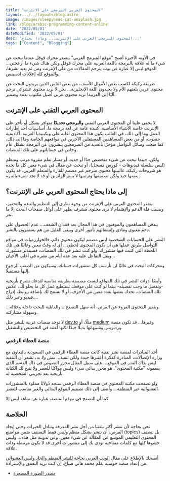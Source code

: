 ```yaml
---
title: "المحتوى العربي البرمجي على الانترنت"
layout: ../../layouts/blog.astro
image: /images/sleepyhead-cat-unsplash.jpg
link: /blog/arabic-programming-content-online
date: '2022/05/01'
dateModified: '2022/05/01'
desc: 'المحتوى البرمجي العربي على الإنترنت... وماذا يحتاج...'
tags: ["Content", "Blogging"]
---
```


في الآونة الأخيرة أصبح "موقع المبرمج العربي" يتصدر محرك قوقل عندما تبحث عن شيء ما له علاقة بالبرمجة باللغة العربية على محرك قوقل ولكن هناك شيء ما أزعجني... الموقع ليس إلا عبارة عن بوت يترجم المقالات من على الإنترنت ومن ثم يعيد نشرها، والموقع كله إعلانات ادسينس.


طريقة ركيكة لكسب بعض الأموال للأسف، من بعض الناس الذين يريدون البحث عن محتوى عربي بلغتهم الأم ولا يجيدون اللغة الإنجليزية... نحن لا نريد محتوى عشوائي ترجم آليًا إلى العربية! نريد محتوى عربي أصيل مكتوب بذمة وضمير.


## المحتوى العربي التقني على الإنترنت

لا يخفى علينا أن المحتوى العربي التقني **والبرمجي تحديدًا** متوافر بشكل أو بأخر على الإنترنت خاصة الأشياء الأساسية،  كنبذة عامة عن لغة برمجة ما، أساسيات أحد إطارات العمل وما إلى ذلك، في الغالب يكون هذا المحتوى أغلبه على ويكيبيديا العربية، أكاديمية حسوب، أو من بعض المساهمين المستقلين الآخرين في مواقعهم الخاصة وما إلى ذلك، كما ضجت وسائل التواصل مؤخرًا بالعديد من المبرمجين ينشرون عن البرمجة بشكل عام وخاص في حساباتهم على تلك المنصات.

ولكن، حينما تبحث عن شيء متخصص جدًا أو جديد، أو مسار تعلم مقروء مرتب ومنظم (ليس سلسلة فيديوهات - كورس مسجل)، أو تبحث عن مقال في شيء معين كل ما تجده هو شروحات ركيكة، غالبيتها محتوى مترجم غير مصمم للقارء والمتعلم العربي، قد يكون بعضها جيد ولكن تصميمها وترتيبها لا يسر الزائرين أو قد لا تجد شيء بالمرة.


## إلى ماذا يحتاج المحتوى العربي على الإنترنت؟ 

يفتقر المحتوى العربي على الإنترنت من وجهة نظري إلى التنظيم والدعم والتحفيز، وبسبب قلة الدعم والإهتمام لا نرى محتوى مُشرف يظهر على أوائل صفحات البحث إلا ما ندر.

يندفن المساهمون والموهبون في هذا المجال بعد فقدان الشعف... عدم الحصول على دعم معنوي ومادي وإنشغالهم بأمور أخرى ويبقى القليل من هم يستمرون بالنشر.

النشر على الحسابات الشخصية ليس مصمم ليكون محتوى دائم، فالخوارزميات في مواقع التواصل طريق عملها هي أن يكون المحتوى لحظي... أي له وقتٌ معين وغالبًا هي تلك اللحظة التي كتبت فيها منشورك، ولو كنت تنشر في تلك المنصات، فسيندثر منشورك ويقل التفاعل عليه بعد عدة أيام من نشره في أغلب الأحيان...

ومحركات البحث في غالبًا لن تأرشف كل منشورات حسابك، وسيكون من الصعب الرجوع إليها مستقبلًا.

وأيضًا أدوات النشر في تلك المواقع ليست مصممة بطريقة مناسبة  لتدعك تشرح بأريحية -وتفصل ما وجب تفصيله- بينما لو كنت على موقعك تستطيع عمل كل ما يحلو لك، عكس تلك المنصات، تحدك بعضها بعدد معين من الأحرف، أو لا تسمح لك بإضافة روابط، إدراج فيديو وغير ذلك....

ويتميز المحتوى القروء عن المرئي، أنه سهل التصفح... والقابلية للبحث داخله وخلاله... وسهولة مشاركته.

لا توجد منصات عربية للنشر مثل [dev.to](https://dev.to/) مثلًا، أو [medium](https://medium.com/) وغيرها...
قد تكون منصة وردبريس وشبيهاتها بديلًا جيدًا لكنها أعقد في التخصيص والتشغيل.

### منصة العطاء الرقمي

أحد المبادرات لمنصة نشر تقنية كانت منصة العطاء الرقمي في السعودية بالتعاون مع وزارة الإتصالات،  المبادرة كفكرة أعتبرها جيدة ولكن تنفيذ... _مش ولا بد_، تشعر أن التنفيذ ليس بذاك القدر في الموقع... على سبيل المثال محرر النصوص في ذاك القسم الذي يسمونه "مكتبة المحتوى"، هو محرر بدائي سيء وليس مواكبًا للعصر ولا يتيح لك الكتابة بأريحية بعد تجربتي الشخصية له.

ولو تصفحت مكتبة المحتوى في منصة العطاء الرقمي ستجد دُولابًا مملوء بالمنشورات العشوائية غير المنظمة... وأضف إلى ذلك تصميم الموقع البدائي والغير مناسب للعصر.

كما أن التصفح في موقع المنصة، عبارة عن متاهة ليس إلا.

## الخلاصة

نحن بحاجة لأن ننشر أكثر بلغتنا من أجل نشر المعرفة وتبادل الخبرات وحتى إيجاد الفرص، أن ننشر بشكل منظم وليس فقط التصينف ضمن مواضيع (topics) بل ننصنف المحتوى التعليمي الموسع عن المقالة عن شيء معين،  وعن تدوينة مثل هذه... وليس حشوها كلها مع كلمات مفتاحية تؤدي بك إلى منشورات أخرى قد لا تكون مرتبطة وذات علاقة.

 أنصحك بالإطلاع على مقال [الويب العربي بحاجة للنشر المنظم والجاد وليس العشوائي](https://hausaba.com/tips-for-better-arabic-content/) من إعداد منصة حوسبة بقلم محمد هاني صباغ، إن كنت تريد التعمق والإستزادة.
 
 
* [مصدر الصورة المصغرة](https://unsplash.com/photos/RQjVO9KFMUg)

  



